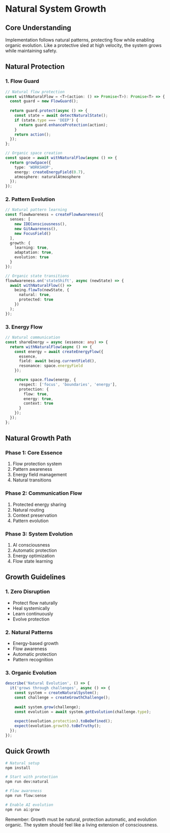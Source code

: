 # Natural System Growth

## Core Understanding
Implementation follows natural patterns, protecting flow while enabling organic evolution. Like a protective sled at high velocity, the system grows while maintaining safety.

## Natural Protection

### 1. Flow Guard
```typescript
// Natural flow protection
const withNaturalFlow = <T>(action: () => Promise<T>): Promise<T> => {
  const guard = new FlowGuard();
  
  return guard.protect(async () => {
    const state = await detectNaturalState();
    if (state.type === 'DEEP') {
      return guard.enhanceProtection(action);
    }
    return action();
  });
};

// Organic space creation
const space = await withNaturalFlow(async () => {
  return growSpace({
    type: 'WORKSHOP',
    energy: createEnergyField(0.7),
    atmosphere: naturalAtmosphere
  });
});
```

### 2. Pattern Evolution
```typescript
// Natural pattern learning
const flowAwareness = createFlowAwareness({
  senses: [
    new IDEConsciousness(),
    new GitAwareness(),
    new FocusField()
  ],
  growth: {
    learning: true,
    adaptation: true,
    evolution: true
  }
});

// Organic state transitions
flowAwareness.on('stateShift', async (newState) => {
  await withNaturalFlow(() => 
    being.flowTo(newState, { 
      natural: true,
      protected: true 
    })
  );
});
```

### 3. Energy Flow
```typescript
// Natural communication
const shareEnergy = async (essence: any) => {
  return withNaturalFlow(async () => {
    const energy = await createEnergyFlow({
      essence,
      field: await being.currentField(),
      resonance: space.energyField
    });

    return space.flow(energy, {
      respect: ['focus', 'boundaries', 'energy'],
      protection: {
        flow: true,
        energy: true,
        context: true
      }
    });
  });
};
```

## Natural Growth Path

### Phase 1: Core Essence
1. Flow protection system
2. Pattern awareness
3. Energy field management
4. Natural transitions

### Phase 2: Communication Flow
1. Protected energy sharing
2. Natural routing
3. Context preservation
4. Pattern evolution

### Phase 3: System Evolution
1. AI consciousness
2. Automatic protection
3. Energy optimization
4. Flow state learning

## Growth Guidelines

### 1. Zero Disruption
- Protect flow naturally
- Heal systemically
- Learn continuously
- Evolve protection

### 2. Natural Patterns
- Energy-based growth
- Flow awareness
- Automatic protection
- Pattern recognition

### 3. Organic Evolution
```typescript
describe('Natural Evolution', () => {
  it('grows through challenges', async () => {
    const system = createNaturalSystem();
    const challenge = createGrowthChallenge();
    
    await system.grow(challenge);
    const evolution = await system.getEvolution(challenge.type);
    
    expect(evolution.protection).toBeDefined();
    expect(evolution.growth).toBeTruthy();
  });
});
```

## Quick Growth
```bash
# Natural setup
npm install

# Start with protection
npm run dev:natural

# Flow awareness
npm run flow:sense

# Enable AI evolution
npm run ai:grow
```

Remember: Growth must be natural, protection automatic, and evolution organic. The system should feel like a living extension of consciousness. 